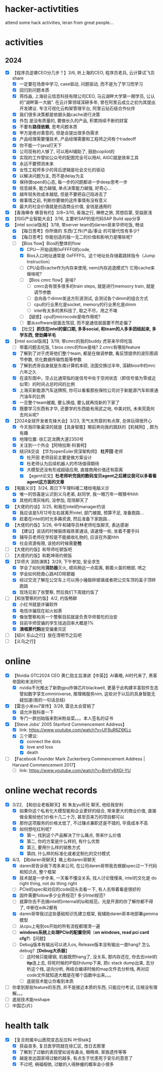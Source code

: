 # hacker-activtities
attend some hack activities, leran from great people...
# activities
## 2024
- [x] 【程序员逆袭CEO分几步？】3/6, 听上海的CEO, 程序员老兵, 云计算试飞员share
  - [x] 一定要在场景中学习, case驱动, 问题驱动, 而不是为了学习而学习
  - [x] 回归到问题本质
  - [x] 蒋烁淼, 上海驻云信息科技有限公司CEO, 马云湖畔大学第一期学员, 公认的“湖畔第一大脑”. 在云计算领域深耕多年, 曾在阿里云成立之初为其提出开发建议. 专注可视化云构架管理平台, 阿里云钻石级合作伙伴
  - [x] 我们很多决策都是依据头脑cache进行决策
  - [x] 外包 是没有质量的, 要做长久的产品, 积累持续不断的财富
  - [x] 不要有**路径依赖**, 思考问题本质
  - [x] 甲方是绝对善意的, 但是会提出很多伪需求
  - [x] 产品经理需要懂技术, 产品经理需要和工程师之间有个tradeoff
  - [x] 你不能一个java打天下
  - [x] 公司现有的人够了, 可以用AI辅助了, 鼓励copilot的
  - [x] 实现的工作譬如公众号的配图完全可以用AI, AIGC就是效率工具
  - [x] 永远不要预测未来
  - [x] 女性工程师多少的背后逻辑是社会文化的驱动
  - [x] 以解决问题为主, 而不是delay为主
  - [x] 保持很open的心态, 每一步的问题都进一步deep思考一步
  - [x] 信息越多, 能力越强, 单点决策能力越强, 好奇心...
  - [x] 越年轻失败成本越低, 但是不要把自己陷进去了
  - [x] 做事情之前, 判断你要做的这件事情有没有意义
  - [x] 最大的社会价值就是创造商业价值, 金钱是通用的
- [x] 【香海禅寺 佛音有约】3/8~3/10, 香海之行, 禅修之旅, 冥想启蒙, 受益匪浅
- [x] 【ISIG产业智能大会】3/16, 主要听SAP的低代码SAP Build app分享
- [x] 【intel social饭局】3/18, 带server team的darren哥来华师吃饭, 畅谈
  - [x] 【每日思考】你所做的 东西/工作/产品/事业 的可替代性有多少?
  - [x] 【每日思考】你能创造的独一无二的价值和影响力是哪些呢?
  - [ ] 【Bios flow】Bios的整体的flow
    - [x] CPU一开始调用0xFFFF0的code, 
    - [x] Bios入口地址通常是 0xFFFF0。这个地址处存储着跳转指令（Jump Instruction）
    - [ ] CPU会将cache作为内存来使用, nem(内存逃逸模式?) 它用cache来做啥呢?
    - [ ] 【Bios cmrc flow】是啥?
      - [ ] cmrc会有很多很多的train steps, 就是进行memoory train, 就是调节参数
      - [ ] 会向各个dimm发送方形波测试, 会测试各个dimm的组合方式
      - [ ] cpu的行业黑化是socket, memory的行业黑化是dimm
      - [ ] intel有太多的黑科技了, 取之不尽，用之不竭
    - [ ] 【疑惑】cpu的microcode是啥作用呢?
    - [ ] 要从software层面去驾驭, 而不是通信层面要不然走偏了
  - [x] 【社交】**抓住在intel的窗口期, 多多social, 和team的人多多团结起来, 多学东西, 使劲薅羊毛** 
- [x] 【intel social饭局】3/19, 带cmrc的我的buddy 虎哥来华师吃饭
  - [ ] 带着问题去吃饭, 1.bios cmrc的flow是啥? 2.cmrc有哪些feature
  - [x] 了解到了对于虎哥他们整个team, 都是在做调参数, 看反馈提供的波形图调节参数, 优化数据传输性能等参数
  - [x] 了解到虎哥自身就是东南计算机本硕, 法国交换过半年, 深耕bios中的mrc六年之久
  - [x] 在波形图中，空占比通常指的是信号中处于空闲状态（即信号值为零或近似零）的时间占总时间的比例
  - [x] 上海买新能源汽车送牌照, 你可以看看那些保险公司对于新能源汽车和普通汽油车的比例
  - [x] 一旦整个team被裁, 要么换组, 要么就再找新的下家了
  - [x] 既要学习东西有才华, 还要学的东西能有用武之地, 中美对抗, 未来究竟何去何从呢? 
- [x] 【2024全球开发者先锋大会】3/23, 天气太热穿的有点厚, 总体玩得很开心
  - [x] 今天我印象最深的就是【具身智能】眼前奔向我的跳跃的【机械狗】, 颇为有趣 
  - [x] 地理位置: 徐汇区龙腾大道2350号
  - [x] 关注到一个外企【阿特拉斯·科普柯】
  - [x] 结识&交谈 【华为openEuler资深架构师】 **杜开田** 老师
    - [x] 杜开田 老师目前主要是做方案设计
    - [x] 杜老师认为后续机器人的市场值得期待
    - [x] 大模型还没有形成超级应用, 直接商用价值还有距离
    - [x] 【agent论文】**杜老师听完我的数码宝贝agent之后建议我可以多看看agent这方面的文章**     
- [x] 【电脑义诊】3/24, 周日下午理科楼二楼给电脑义诊
  - [x] 唯一的惊喜是认识到义乌老弟, 赵同学, 我一眼万年一眼猜中hhh
  - [x] 其他的清灰啥的, 没参加, 现场聊天了
- [x] 【大佬的约谈】3/25, 和我在intel的manager约谈
  - [x] 我应该是5月12号左右就离开intel, 部门被裁, 预算不足, 准备跑路...
  - [x] 趁着在intel的时光多薅资源, 然后准备下家跑路...
- [x] 【大佬的约饭】3/26, 中午和辅导员林老师吃饭聊天, 表达感谢
  - [x] 【建议】说话的时候锻炼锻炼普通话, 语速慢一些, 坐着不要手抖
  - [x] 辅导员老师在学校是不能接收礼物的, 应该在外面hhh
  - [x] 社会资源有限, 该抢的时候需要**抢**
- [ ] 【大佬的约饭】和导师吃顿饭吧    
- [ ] 【大佬的约饭】和乾坤哥约顿饭
- [x] 【华师大 消防演练】3/29, 下午参加, 安全求生
  - [x] 学会了如何用**消防器**灭火, 顺风稍远一点距离, 朝着火苗的根部, 喷之
  - [x] 学会如何抢救心跳AED除颤器
  - [x] 经过交流了解在公交车上可以用小锤敲碎玻璃或者把公交车顶的盖子顶碎跑路
  - [x] 现场见到了张警察, 然后我们下周就约饭了
- [ ] 【和张警察的约饭】4/2, 约饭畅聊
  - [x] 小红书就是诈骗软件
  - [x] 电信诈骗现在如火如荼
  - [x] 像张警察和另一个警察目前就是负责华师普陀的治安
  - [x] 目前华师受骗的学生钱追回率大概是1%
  - [x] **演唱票代购**是受骗重灾区       
- [ ] 【绍兴 东山之行】放在清明节之后吧
- [ ] 【义乌之行】
# online
- [x] 【Nvidia GTC2024 CEO 黄仁勋主旨演讲【中英】】AI春晚, AI时代来了, 黑客帝国和末法时代
  - [x] nvidia不光推出了新款gpu炸弹芯片blackwell, 更基于此构建丰富软件生态譬如数字孪生omminiverse, 推理微服务nim, 这些对于以后的具身智能无疑加速(我的一句话总结) 
- [x] 【雷总小米su7宣传】3/28, 雷总太会营销了
  - [x] 请允许我科普一下
  - [x] 专门一款创始版来割米粉韭菜。。。本人签名的证书
- [x] 【Steve Jobs' 2005 Stanford Commencement Address】
  - [x] link: https://www.youtube.com/watch?v=UF8uR6Z6KLc
  - [x] 三个建议:
    - [x] connect the dots
    - [x] love and loss
    - [x] death 
- [ ] 【Facebook Founder Mark Zuckerberg Commencement Address | Harvard Commencement 2017】
  - [ ] link: https://www.youtube.com/watch?v=BmYv8XGl-YU 
# online wechat records
- [x] 3/22, 【和创业老板聊天】和 朱友yu师兄 聊天, 他给我安利
  - [x] 如果你这个私有化大模型能和企业更好的结合, 带来更大的商业价值, 直接做全案给他们价格十几二十万, 甚至百来万的项目都可以
  - [x] 那你这项服务的价格太低了, 不过赚点兼职还是不错的, 毕竟成本不高
  - [x] 如何想吃红利呢?
    - [x] 第一, 找到这个产品解决了什么痛点, 带来什么价值
    - [x] 第二, 你的方案是什么样的, 有什么优势
    - [x] 第三, 要用什么样的销售方式
    - [x] 第四, 什么样的标准化或者定制化的交付模式
- [x] 4/3, 【和daren哥聊天】晚上和daren哥聊天
  - [x] daren哥告诉我下周多来公司, 在公司daren哥带我去根据spec过一下代码和知识点, 整个框架
  - [x] 技术就是一步步来, 一天看不懂没关系, 找人讨论慢慢来, intel的文化是 do right thing, not do thing right
  - [ ] PCIe的spec和对应的code回头去看一下, 有人去带着看是很好的
  - [x] 固件需要follow多少业界规范? 多少Intel规范?
  - [ ] 就算你去不去搞intel的internal的ip和规范，光是开源的你了解你都不得了, 中断在edk2都有
  - [x] daren哥带我过这些基础知识先建立框架, 我辅助daren哥本地部署gemma模型
  - [ ] 从cpu上电到os开始的所有流程都理清一遍
  - [ ] **windows系统上处理PCIe的配置空间**（**on windows, read pci card cfg?**）【问题】
  - [ ] Debug版本有输出可以进入os, Release版本没有输出一直hang? 怎么debug?【**Debug大杀器**】
    - [ ]  这时候只能硬钢, 机器既然hang了, 没关系, 那内存还在, 你去去intel的**itp**连上去, 将死时候的IP指针dump下来, 把c stack dump出来, 去分析这个栈, 逆向分析, 再结合编译时候的map文件去分析栈, 再对应code文件就知道大概是在哪个函数中出来。。。
    - [ ]  底层技术能让你看到本质
- [ ] 你拿到那些feature的东西, 并不是接近本质的东西, 只能应付考试, 压根没有理解。。。
- [ ] 底层技术能reshape
- [ ] 中国芯(片)
# health talk
- [x] 【复旦附属中山医院变态反应科 叶伶talk】
  - [x] 获益良多, 复旦医学院就在徐汇区, 改日去那里
  - [x] 了解到了过敏的表现譬如说有鼻炎, 眼睛痒, 家族遗传等等
  - [x] 越是发达国家得过敏的越多, 有点生于忧患死于安乐的意思了
  - [x] 不过吧, 祸福相依, 过敏的人得肿瘤的概率会小很多   
